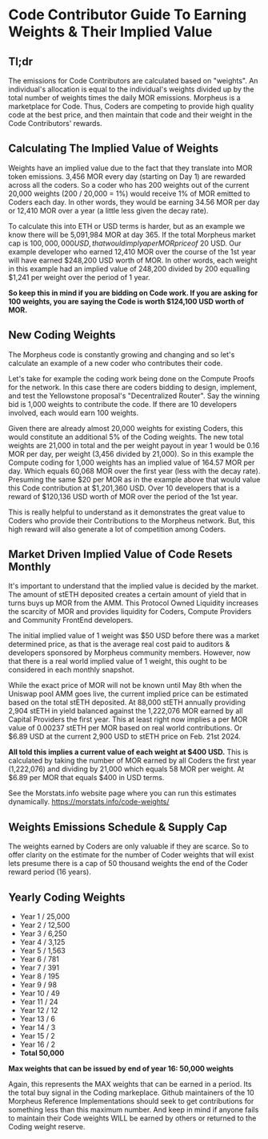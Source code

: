 # Code Contributor Guide To Earning Weights & Their Implied Value

## Tl;dr
The emissions for Code Contributors are calculated based on "weights". An individual's allocation is equal to the individual's weights divided up by the total number of weights times the daily MOR emissions. 
Morpheus is a marketplace for Code. Thus, Coders are competing to provide high quality code at the best price, and then maintain that code and their weight in the Code Contributors' rewards.

## Calculating The Implied Value of Weights
Weights have an implied value due to the fact that they translate into MOR token emissions.
3,456 MOR every day (starting on Day 1) are rewarded across all the coders.
So a coder who has 200 weights out of the current 20,000 weights (200 / 20,000 = 1%) would receive 1% of MOR emitted to Coders each day.
In other words, they would be earning 34.56 MOR per day or 12,410 MOR over a year (a little less given the decay rate).

To calculate this into ETH or USD terms is harder, but as an example we know there will be 5,091,984 MOR at day 365.
If the total Morpheus market cap is $100,000,000 USD, that would imply a per MOR price of ~$20 USD.
Our example developer who earned 12,410 MOR over the course of the 1st year will have earned $248,200 USD worth of MOR.
In other words, each weight in this example had an implied value of 248,200 divided by 200 equalling $1,241 per weight over the period of 1 year.

**So keep this in mind if you are bidding on Code work. 
If you are asking for 100 weights, you are saying the Code is worth $124,100 USD worth of MOR.**

## New Coding Weights
The Morpheus code is constantly growing and changing and so let's calculate an example of a new coder who contributes their code.

Let's take for example the coding work being done on the Compute Proofs for the network. 
In this case there are coders bidding to design, implement, and test the Yellowstone proposal's "Decentralized Router".
Say the winning bid is 1,000 weights to contribute the code.
If there are 10 developers involved, each would earn 100 weights. 

Given there are already almost 20,000 weights for existing Coders, this would constitute an additional 5% of the Coding weights.
The new total weights are 21,000 in total and the per weight payout in year 1 would be 0.16 MOR per day, per weight (3,456 divided by 21,000).
So in this example the Compute coding for 1,000 weights has an implied value of 164.57 MOR per day. 
Which equals 60,068 MOR over the first year (less with the decay rate).
Presuming the same $20 per MOR as in the example above that would value this Code contribution at $1,201,360 USD.
Over 10 developers that is a reward of $120,136 USD worth of MOR over the period of the 1st year.

This is really helpful to understand as it demonstrates the great value to Coders who provide their Contributions to the Morpheus network.
But, this high reward will also generate a lot of competition among Coders. 

## Market Driven Implied Value of Code Resets Monthly

It's important to understand that the implied value is decided by the market. The amount of stETH deposited creates a certain amount of yield that in turns buys up MOR from the AMM.
This Protocol Owned Liquidity increases the scarcity of MOR and provides liquidity for Coders, Compute Providers and Community FrontEnd developers.

The initial implied value of 1 weight was $50 USD before there was a market determined price, as that is the average real cost paid to auditors & developers sponsored by Morpheus community members.
However, now that there is a real world implied value of 1 weight, this ought to be considered in each monthly snapshot.

While the exact price of MOR will not be known until May 8th when the Uniswap pool AMM goes live, the current implied price can be estimated based on the total stETH deposited.
At 88,000 stETH annually providing 2,904 stETH in yield balanced against the 1,222,076 MOR earned by all Capital Providers the first year. 
This at least right now implies a per MOR value of 0.00237 stETH per MOR based on real world contributions. Or $6.89 USD at the current 2,900 USD to stETH price on Feb. 21st 2024.

**All told this implies a current value of each weight at $400 USD.**
This is calculated by taking the number of MOR earned by all Coders the first year (1,222,076) and dividing by 21,000 which equals 58 MOR per weight. 
At $6.89 per MOR that equals $400 in USD terms.  

See the Morstats.info website page where you can run this estimates dynamically. https://morstats.info/code-weights/

## Weights Emissions Schedule & Supply Cap
The weights earned by Coders are only valuable if they are scarce. 
So to offer clarity on the estimate for the number of Coder weights that will exist lets presume there is a cap of 50 thousand weights the end of the Coder reward period (16 years).

## Yearly Coding Weights
- Year 1 / 25,000
- Year 2 / 12,500
- Year 3 / 6,250
- Year 4 / 3,125
- Year 5 / 1,563
- Year 6 /	781
- Year 7 /	391
- Year 8 /	195
- Year 9 /	98
- Year 10 /	49
- Year 11 /	24
- Year 12	/ 12
- Year 13 /	6
- Year 14 /	3
- Year 15 /	2
- Year 16 /	2
- **Total	50,000**

**Max weights that can be issued by end of year 16: 50,000 weights**

Again, this represents the MAX weights that can be earned in a period. Its the total buy signal in the Coding markeplace. Github maintainers of the 10 Morpheus Reference Implementations should seek to get contributions for something less than this maximum number. And keep in mind if anyone fails to maintain their Code weights WILL be earned by others or returned to the Coding weight reserve.
